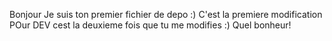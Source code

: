 Bonjour 
Je suis ton premier fichier de depo :)
C'est la premiere modification
POur DEV cest la deuxieme fois que tu me modifies :) Quel bonheur!
